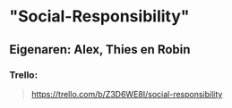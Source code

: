 # "Social-Responsibility"

## Eigenaren: Alex, Thies en Robin

### Trello: 
> https://trello.com/b/Z3D6WE8I/social-responsibility
